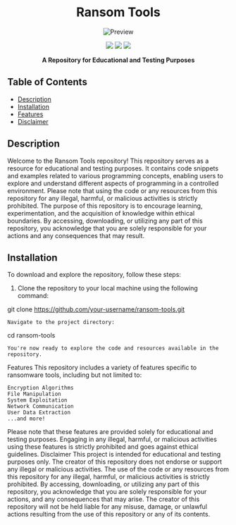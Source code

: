 <h1 align="center">Ransom Tools</h1>
<p align="center">
   <img src="https://raw.githubusercontent.com/your-username/ransom-tools/main/.github/workflows/image.png" alt="Preview">
</p>
<p align="center">
   <a href="https://github.com/2known/ransom-tools-"><img src="https://img.shields.io/github/languages/top/your-username/ransom-tools"></a>
   <a href="https://github.com/2known/ransom-tools-/stargazers"><img src="https://img.shields.io/github/stars/2known/ransom-tools-"></a>
   <a href="https://github.com/your-username/ransom-tools/network/members"><img src="https://img.shields.io/github/forks/your-username/ransom-tools"></a>
</p>

<p align="center"><strong>A Repository for Educational and Testing Purposes</strong></p>

## Table of Contents
- [Description](#description)
- [Installation](#installation)
- [Features](#features)
- [Disclaimer](#disclaimer)
## Description
Welcome to the Ransom Tools repository! This repository serves as a resource for educational and testing purposes. It contains code snippets and examples related to various programming concepts, enabling users to explore and understand different aspects of programming in a controlled environment.
Please note that using the code or any resources from this repository for any illegal, harmful, or malicious activities is strictly prohibited. The purpose of this repository is to encourage learning, experimentation, and the acquisition of knowledge within ethical boundaries. By accessing, downloading, or utilizing any part of this repository, you acknowledge that you are solely responsible for your actions and any consequences that may result.
## Installation

To download and explore the repository, follow these steps:
1. Clone the repository to your local machine using the following command:


git clone https://github.com/your-username/ransom-tools.git

    Navigate to the project directory:

cd ransom-tools

    You're now ready to explore the code and resources available in the repository.

Features
This repository includes a variety of features specific to ransomware tools, including but not limited to:

    Encryption Algorithms
    File Manipulation
    System Exploitation
    Network Communication
    User Data Extraction
    ...and more!

Please note that these features are provided solely for educational and testing purposes. Engaging in any illegal, harmful, or malicious activities using these features is strictly prohibited and goes against ethical guidelines.
Disclaimer
This project is intended for educational and testing purposes only. The creator of this repository does not endorse or support any illegal or malicious activities. The use of the code or any resources from this repository for any illegal, harmful, or malicious activities is strictly prohibited. By accessing, downloading, or utilizing any part of this repository, you acknowledge that you are solely responsible for your actions, and any consequences that may arise. The creator of this repository will not be held liable for any misuse, damage, or unlawful actions resulting from the use of this repository or any of its contents.
